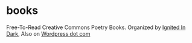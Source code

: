 # books

Free-To-Read Creative Commons Poetry Books. Organized by [Ignited In Dark](https://ignitedindark.wordpress.com/), Also on [Wordpress dot com](https://ignitedindark.wordpress.com/)
